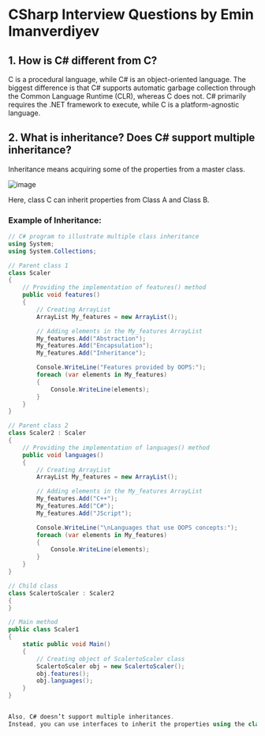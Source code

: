 # CSharp Interview Questions by Emin Imanverdiyev

## 1. How is C# different from C?
C is a procedural language, while C# is an object-oriented language. The biggest difference is that C# supports automatic garbage collection through the Common Language Runtime (CLR), whereas C does not. C# primarily requires the .NET framework to execute, while C is a platform-agnostic language.

## 2. What is inheritance? Does C# support multiple inheritance?
Inheritance means acquiring some of the properties from a master class. 

![image](https://github.com/user-attachments/assets/33204787-d62c-4ef2-967f-13ff7914c2a3)


Here, class C can inherit properties from Class A and Class B.

### Example of Inheritance:

```csharp
// C# program to illustrate multiple class inheritance
using System;
using System.Collections;

// Parent class 1
class Scaler
{
    // Providing the implementation of features() method
    public void features()
    {
        // Creating ArrayList
        ArrayList My_features = new ArrayList();

        // Adding elements in the My_features ArrayList
        My_features.Add("Abstraction");
        My_features.Add("Encapsulation");
        My_features.Add("Inheritance");

        Console.WriteLine("Features provided by OOPS:");
        foreach (var elements in My_features)
        {
            Console.WriteLine(elements);
        }
    }
}

// Parent class 2
class Scaler2 : Scaler
{
    // Providing the implementation of languages() method
    public void languages()
    {
        // Creating ArrayList
        ArrayList My_features = new ArrayList();

        // Adding elements in the My_features ArrayList
        My_features.Add("C++");
        My_features.Add("C#");
        My_features.Add("JScript");

        Console.WriteLine("\nLanguages that use OOPS concepts:");
        foreach (var elements in My_features)
        {
            Console.WriteLine(elements);
        }
    }
}

// Child class
class ScalertoScaler : Scaler2
{
}

// Main method
public class Scaler1
{
    static public void Main()
    {
        // Creating object of ScalertoScaler class
        ScalertoScaler obj = new ScalertoScaler();
        obj.features();
        obj.languages();
    }
}


Also, C# doesn’t support multiple inheritances. 
Instead, you can use interfaces to inherit the properties using the class name in the signature.
